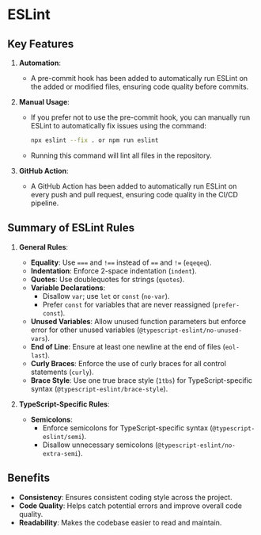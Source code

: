 # ESLint

## Key Features

1. **Automation**:

   - A pre-commit hook has been added to automatically run ESLint on the added or modified files, ensuring code quality before commits.

2. **Manual Usage**:

   - If you prefer not to use the pre-commit hook, you can manually run ESLint to automatically fix issues using the command:
     ```sh
     npx eslint --fix . or npm run eslint
     ```
   - Running this command will lint all files in the repository.

3. **GitHub Action**:
   - A GitHub Action has been added to automatically run ESLint on every push and pull request, ensuring code quality in the CI/CD pipeline.

## Summary of ESLint Rules

1. **General Rules**:

   - **Equality**: Use `===` and `!==` instead of `==` and `!=` (`eqeqeq`).
   - **Indentation**: Enforce 2-space indentation (`indent`).
   - **Quotes**: Use doublequotes for strings (`quotes`).
   - **Variable Declarations**:
     - Disallow `var`; use `let` or `const` (`no-var`).
     - Prefer `const` for variables that are never reassigned (`prefer-const`).
   - **Unused Variables**: Allow unused function parameters but enforce error for other unused variables (`@typescript-eslint/no-unused-vars`).
   - **End of Line**: Ensure at least one newline at the end of files (`eol-last`).
   - **Curly Braces**: Enforce the use of curly braces for all control statements (`curly`).
   - **Brace Style**: Use one true brace style (`1tbs`) for TypeScript-specific syntax (`@typescript-eslint/brace-style`).

2. **TypeScript-Specific Rules**:
   - **Semicolons**:
     - Enforce semicolons for TypeScript-specific syntax (`@typescript-eslint/semi`).
     - Disallow unnecessary semicolons (`@typescript-eslint/no-extra-semi`).

## Benefits

- **Consistency**: Ensures consistent coding style across the project.
- **Code Quality**: Helps catch potential errors and improve overall code quality.
- **Readability**: Makes the codebase easier to read and maintain.
